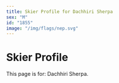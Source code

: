 ```yaml
---
title: Skier Profile for Dachhiri Sherpa
sex: "M"
id: "1855"
image: "/img/flags/nep.svg" 
---
```


# Skier Profile

This page is for: Dachhiri Sherpa.
    